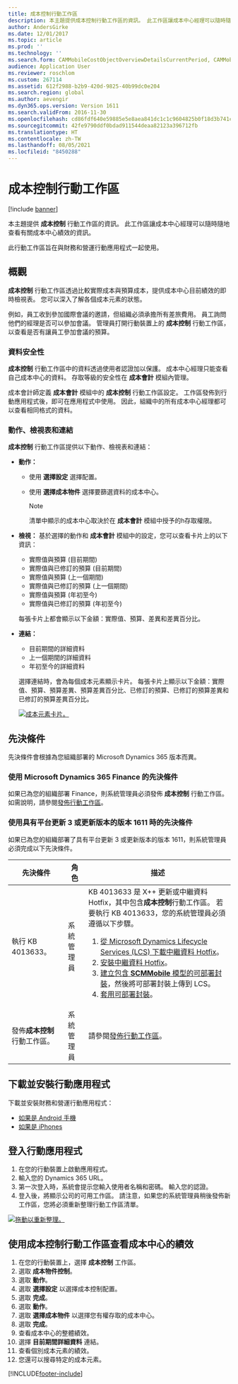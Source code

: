 ```yaml
---
title: 成本控制行動工作區
description: 本主題提供成本控制行動工作區的資訊。 此工作區讓成本中心經理可以隨時隨地查看有關成本中心績效的資訊。
author: AndersGirke
ms.date: 12/01/2017
ms.topic: article
ms.prod: ''
ms.technology: ''
ms.search.form: CAMMobileCostObjectOverviewDetailsCurrentPeriod, CAMMobileCostObjectList, CAMMobileCostObjectOverviewDetailsPreviousPeriod, CAMMobileCostObjectOverview, CAMMobileCostObjectOverviewDetailsYearToDate, CAMMobileCostControlWorkspaceConfiguration
audience: Application User
ms.reviewer: roschlom
ms.custom: 267114
ms.assetid: 612f2988-b2b9-420d-9825-40b99dc0e204
ms.search.region: global
ms.author: aevengir
ms.dyn365.ops.version: Version 1611
ms.search.validFrom: 2016-11-30
ms.openlocfilehash: cd86fdf640e59885e5e8aea841dc1c1c9604825b0f18d3b741c5a2777f8e9ff8
ms.sourcegitcommit: 42fe9790ddf0bdad911544deaa82123a396712fb
ms.translationtype: HT
ms.contentlocale: zh-TW
ms.lasthandoff: 08/05/2021
ms.locfileid: "8450288"
---
```

# <a name="cost-controlling-mobile-workspace"></a>成本控制行動工作區

[!include [banner](../includes/banner.md)]

本主題提供 **成本控制** 行動工作區的資訊。 此工作區讓成本中心經理可以隨時隨地查看有關成本中心績效的資訊。

此行動工作區旨在與財務和營運行動應用程式一起使用。

## <a name="overview"></a>概觀
**成本控制** 行動工作區透過比較實際成本與預算成本，提供成本中心目前績效的即時檢視表。 您可以深入了解各個成本元素的狀態。

例如，員工收到參加國際會議的邀請，但組織必須承擔所有差旅費用。 員工詢問他們的經理是否可以參加會議。 管理員打開行動裝置上的 **成本控制** 行動工作區，以查看是否有讓員工參加會議的預算。

### <a name="data-security"></a>資料安全性
**成本控制** 行動工作區中的資料透過使用者認證加以保護。 成本中心經理只能查看自己成本中心的資料。 存取等級的安全性在 **成本會計** 模組內管理。

成本會計師定義 **成本會計** 模組中的 **成本控制** 行動工作區設定。 工作區發佈到行動應用程式後，即可在應用程式中使用。 因此，組織中的所有成本中心經理都可以查看相同格式的資料。

### <a name="actions-views-and-links"></a>動作、檢視表和連結
**成本控制** 行動工作區提供以下動作、檢視表和連結：

-   **動作：**

    -   使用 **選擇設定** 選擇配置。
    -   使用 **選擇成本物件** 選擇要篩選資料的成本中心。
    
        > [!NOTE]
        > 清單中顯示的成本中心取決於在 **成本會計** 模組中授予的h存取權限。

-   **檢視：** 基於選擇的動作和 **成本會計** 模組中的設定，您可以查看卡片上的以下資訊：

    -   實際值與預算 (目前期間)
    -   實際值與已修訂的預算 (目前期間)
    -   實際值與預算 (上一個期間)
    -   實際值與已修訂的預算 (上一個期間)
    -   實際值與預算 (年初至今)
    -   實際值與已修訂的預算 (年初至今)

    每張卡片上都會顯示以下金額：實際值、預算、差異和差異百分比。

-   **連結：**

    -   目前期間的詳細資料
    -   上一個期間的詳細資料
    -   年初至今的詳細資料

    選擇連結時，會為每個成本元素顯示卡片。 每張卡片上顯示以下金額：實際值、預算、預算差異、預算差異百分比、已修訂的預算、已修訂的預算差異和已修訂的預算差異百分比。
    
    [![成本元素卡片。](./media/Cost-controlling.png)](./media/Cost-controlling.png)

## <a name="prerequisites"></a>先決條件
先決條件會根據為您組織部署的 Microsoft Dynamics 365 版本而異。

### <a name="prerequisites-if-you-use-microsoft-dynamics-365-finance"></a>使用 Microsoft Dynamics 365 Finance 的先決條件
如果已為您的組織部署 Finance，則系統管理員必須發佈 **成本控制** 行動工作區。 如需說明，請參閱[發佈行動工作區](../../fin-ops-core/dev-itpro/mobile-apps/publish-mobile-workspace.md)。

### <a name="prerequisites-if-you-use-version-1611-with-platform-update-3-or-later"></a>使用具有平台更新 3 或更新版本的版本 1611 時的先決條件
如果已為您的組織部署了具有平台更新 3 或更新版本的版本 1611，則系統管理員必須完成以下先決條件。

<table>
<thead>
<tr class="header">
<th>先決條件</th>
<th>角色</th>
<th>描述</th>
</tr>
</thead>
<tbody>
<tr class="odd">
<td>執行 KB 4013633。</td>
<td>系統管理員</td>

<td>KB 4013633 是 X++ 更新或中繼資料 Hotfix，其中包含<strong>成本控制</strong>行動工作區。 若要執行 KB 4013633，您的系統管理員必須遵循以下步驟。
<ol>
<li><a href="/dynamics365/fin-ops-core/dev-itpro/migration-upgrade/download-hotfix-lcs">從 Microsoft Dynamics Lifecycle Services (LCS) 下載中繼資料 Hotfix</a>。</li>
<li><a href="/dynamics365/fin-ops-core/dev-itpro/migration-upgrade/install-metadata-hotfix-package">安裝中繼資料 Hotfix</a>。</li>
<li><a href="/dynamics365/fin-ops-core/dev-itpro/deployment/create-apply-deployable-package">建立包含 <strong>SCMMobile</strong> 模型的可部署封裝</a>，然後將可部署封裝上傳到 LCS。</li>
<li><a href="/dynamics365/fin-ops-core/dev-itpro/deployment/apply-deployable-package-system">套用可部署封裝</a>。</li>

</ol></td>
</tr>
<tr class="even">
<td>發佈<strong>成本控制</strong>行動工作區。</td>
<td>系統管理員</td>
<td>請參閱<a href="/dynamics365/fin-ops-core/dev-itpro/mobile-apps/publish-mobile-workspace">發佈行動工作區</a>。</td>
</tr>
</tbody>
</table>


## <a name="download-and-install-the-mobile-app"></a>下載並安裝行動應用程式
下載並安裝財務和營運行動應用程式：

-   [如果是 Android 手機](https://go.microsoft.com/fwlink/?linkid=850662)
-   [如果是 iPhones](https://go.microsoft.com/fwlink/?linkid=850663)

## <a name="sign-in-to-the-mobile-app"></a>登入行動應用程式

1.  在您的行動裝置上啟動應用程式。
2.  輸入您的 Dynamics 365 URL。
3.  第一次登入時，系統會提示您輸入使用者名稱和密碼。 輸入您的認證。
4.  登入後，將顯示公司的可用工作區。 請注意，如果您的系統管理員稍後發佈新工作區，您將必須重新整理行動工作區清單。

[![拖動以重新整理。](./media/pull-to-refresh-list-of-workspaces-183x300.png)](./media/pull-to-refresh-list-of-workspaces.png)

## <a name="view-the-performance-of-your-cost-center-by-using-the-cost-controlling-mobile-workspace"></a>使用成本控制行動工作區查看成本中心的績效

1.  在您的行動裝置上，選擇 **成本控制** 工作區。
2.  選取 **成本物件控制**。
3.  選取 **動作**。
4.  選取 **選擇設定** 以選擇成本控制配置。
5.  選取 **完成**。
6.  選取 **動作**。
7.  選取 **選擇成本物件** 以選擇您有權存取的成本中心。
8.  選取 **完成**。
9.  查看成本中心的整體績效。
10. 選擇 **目前期間詳細資料** 連結。
11. 查看個別成本元素的績效。
12. 您還可以搜尋特定的成本元素。



[!INCLUDE[footer-include](../../includes/footer-banner.md)]